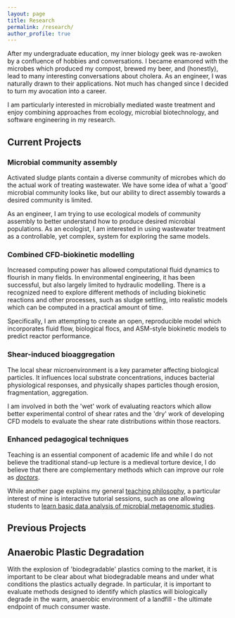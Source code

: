 ```yaml
---
layout: page
title: Research 
permalink: /research/
author_profile: true
---
```


After my undergraduate education, my inner biology geek was re-awoken by a confluence of hobbies and conversations. I became enamored with the microbes which produced my compost, brewed my beer, and (honestly), lead to many interesting conversations about cholera. As an engineer, I was naturally drawn to their applications.  Not much has changed since I decided to turn my avocation into a career.

I am particularly interested in microbially mediated waste treatment and enjoy combining approaches from ecology, microbial biotechnology, and software engineering in my research.

## Current Projects
###  Microbial community assembly
Activated sludge plants contain a diverse community of microbes which do the actual work of treating wastewater. We have some idea of what a 'good' microbial community looks like, but our ability to direct assembly towards a desired community is limited. 


As an engineer, I am trying to use ecological models of community assembly to better understand how to produce desired microbial populations. As an ecologist, I am interested in using wastewater treatment as a controllable, yet complex, system for exploring the same models.

### Combined CFD-biokinetic modelling
Increased computing power has allowed computational fluid dynamics to flourish in many fields. In environmental engineering, it has been successful, but also largely limited to hydraulic modelling. There is a recognized need to explore different methods of including biokinetic reactions and other processes, such as sludge settling, into realistic models which can be computed in a practical amount of time.

Specifically, I am attempting to create an open, reproducible model which incorporates fluid flow, biological flocs, and ASM-style biokinetic models to predict reactor performance.

### Shear-induced bioaggregation 
The local shear microenvironment is a key parameter affecting biological particles. It influences local substrate concentrations, induces bacterial physiological responses, and physically shapes particles though erosion, fragmentation, aggregation.

I am involved in both the 'wet' work of evaluating reactors which allow better experimental control of shear rates and the 'dry' work of developing CFD models to evaluate the shear rate distributions within those reactors.

### Enhanced pedagogical techniques
Teaching is an essential component of academic life and while I do not believe the traditional stand-up lecture is a medieval torture device, I do believe that there are complementary methods which can improve our role as [*doctors*](https://en.wiktionary.org/wiki/doctor#Etymology).

While another page explains my general [teaching philosophy](/teaching), a particular interest of mine is interactive tutorial sessions, such as one allowing students to [learn basic data analysis of microbial metagenomic studies](https://github.com/joeweaver/get_to_know_phyloseq).

## Previous Projects
## Anaerobic Plastic Degradation
With the explosion of 'biodegradable' plastics coming to the market, it is important to be clear about what biodegradable means and under what conditions the plastics actually degrade. In particular, it is important to evaluate methods designed to identify which plastics will biologically degrade in the warm, anaerobic environment of a landfill - the ultimate endpoint of much consumer waste.
